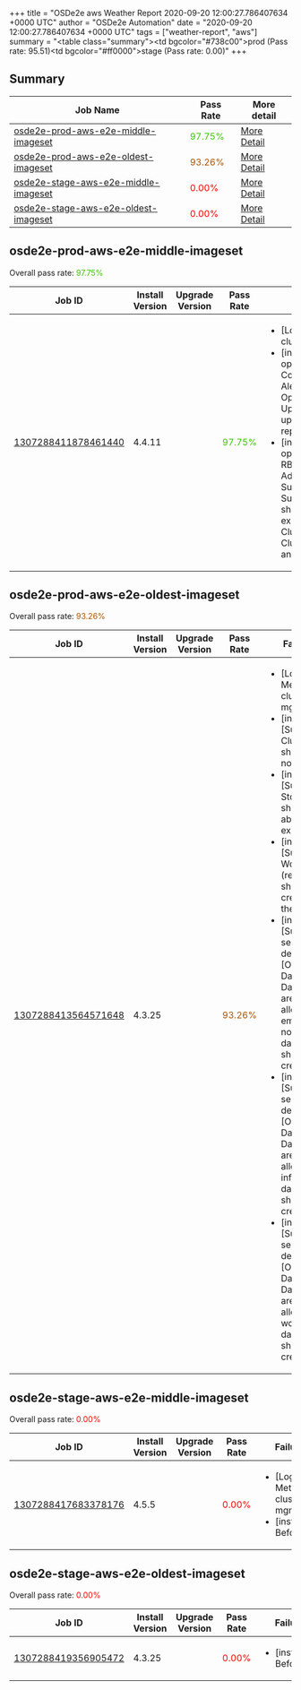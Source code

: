 +++
title = "OSDe2e aws Weather Report 2020-09-20 12:00:27.786407634 +0000 UTC"
author = "OSDe2e Automation"
date = "2020-09-20 12:00:27.786407634 +0000 UTC"
tags = ["weather-report", "aws"]
summary = "<table class=\"summary\"><tr><td bgcolor=\"#738c00\"></td><td>prod (Pass rate: 95.51)</td></tr><tr><td bgcolor=\"#ff0000\"></td><td>stage (Pass rate: 0.00)</td></tr></table>"
+++
## Summary

| Job Name | Pass Rate | More detail |
|----------|-----------|-------------|
|[osde2e-prod-aws-e2e-middle-imageset](https://prow.svc.ci.openshift.org/?job=osde2e-prod-aws-e2e-middle-imageset)| <span style="color:#3ac500;">97.75%</span>|[More Detail](#osde2e-prod-aws-e2e-middle-imageset)|
|[osde2e-prod-aws-e2e-oldest-imageset](https://prow.svc.ci.openshift.org/?job=osde2e-prod-aws-e2e-oldest-imageset)| <span style="color:#ac5300;">93.26%</span>|[More Detail](#osde2e-prod-aws-e2e-oldest-imageset)|
|[osde2e-stage-aws-e2e-middle-imageset](https://prow.svc.ci.openshift.org/?job=osde2e-stage-aws-e2e-middle-imageset)| <span style="color:#ff0000;">0.00%</span>|[More Detail](#osde2e-stage-aws-e2e-middle-imageset)|
|[osde2e-stage-aws-e2e-oldest-imageset](https://prow.svc.ci.openshift.org/?job=osde2e-stage-aws-e2e-oldest-imageset)| <span style="color:#ff0000;">0.00%</span>|[More Detail](#osde2e-stage-aws-e2e-oldest-imageset)|



## osde2e-prod-aws-e2e-middle-imageset

Overall pass rate: <span style="color:#3ac500;">97.75%</span>

| Job ID | Install Version | Upgrade Version | Pass Rate | Failures |
|--------|-----------------|-----------------|-----------|----------|
[1307288411878461440](https://prow.ci.openshift.org/view/gs/origin-ci-test/logs/osde2e-prod-aws-e2e-middle-imageset/1307288411878461440) | 4.4.11 |  | <span style="color:#3ac500;">97.75%</span>|<ul><li>[Log Metrics] cluster-mgmt-500</li><li>[install] [Suite: operators] [OSD] Configure AlertManager Operator Operator Upgrade should upgrade from the replaced version</li><li>[install] [Suite: operators] [OSD] RBAC Dedicated Admins SubjectPermission SubjectPermission should have the expected ClusterRoles, ClusterRoleBindings and RoleBindinsg</li></ul>



## osde2e-prod-aws-e2e-oldest-imageset

Overall pass rate: <span style="color:#ac5300;">93.26%</span>

| Job ID | Install Version | Upgrade Version | Pass Rate | Failures |
|--------|-----------------|-----------------|-----------|----------|
[1307288413564571648](https://prow.ci.openshift.org/view/gs/origin-ci-test/logs/osde2e-prod-aws-e2e-oldest-imageset/1307288413564571648) | 4.3.25 |  | <span style="color:#ac5300;">93.26%</span>|<ul><li>[Log Metrics] cluster-mgmt-500</li><li>[install] [Suite: e2e] Cluster state should have no alerts</li><li>[install] [Suite: e2e] Storage should be able to be expanded</li><li>[install] [Suite: e2e] Workload (redmine) should get created in the cluster</li><li>[install] [Suite: service-definition] [OSD] DaemonSets DaemonSets are not allowed empty node-label daemonset should get created</li><li>[install] [Suite: service-definition] [OSD] DaemonSets DaemonSets are not allowed infra node daemonset should get created</li><li>[install] [Suite: service-definition] [OSD] DaemonSets DaemonSets are not allowed worker node daemonset should get created</li></ul>



## osde2e-stage-aws-e2e-middle-imageset

Overall pass rate: <span style="color:#ff0000;">0.00%</span>

| Job ID | Install Version | Upgrade Version | Pass Rate | Failures |
|--------|-----------------|-----------------|-----------|----------|
[1307288417683378176](https://prow.ci.openshift.org/view/gs/origin-ci-test/logs/osde2e-stage-aws-e2e-middle-imageset/1307288417683378176) | 4.5.5 |  | <span style="color:#ff0000;">0.00%</span>|<ul><li>[Log Metrics] cluster-mgmt-500</li><li>[install] BeforeSuite</li></ul>



## osde2e-stage-aws-e2e-oldest-imageset

Overall pass rate: <span style="color:#ff0000;">0.00%</span>

| Job ID | Install Version | Upgrade Version | Pass Rate | Failures |
|--------|-----------------|-----------------|-----------|----------|
[1307288419356905472](https://prow.ci.openshift.org/view/gs/origin-ci-test/logs/osde2e-stage-aws-e2e-oldest-imageset/1307288419356905472) | 4.3.25 |  | <span style="color:#ff0000;">0.00%</span>|<ul><li>[install] BeforeSuite</li></ul>



